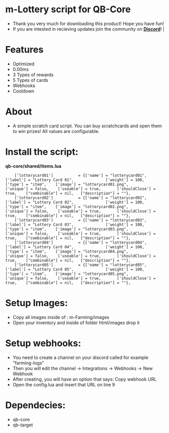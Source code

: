 # m-Lottery script for QB-Core

- Thank you very much for downloading this product! Hope you have fun!
- If you are intested in recieving updates join the community on **[Discord](https://discord.gg/marcinhu)**! |


# Features
- Optimized
- 0.00ms
- 3 Types of rewards
- 5 Types of cards
- Webhooks
- Cooldown

# About
- A simple scratch card script. You can buy scratchcards and open them to win prizes! All values are configurable.



# Install the script:

**qb-core/shared/items.lua**
```
    ['lotterycard01']           = {['name'] = "lotterycard01",          ['label'] = "Lottery Card 01",              ['weight'] = 100,   ['type'] = "item",    ['image'] = "lotterycard01.png",          ['unique'] = false,    ['useable'] = true,       ['shouldClose'] = true,    ["combinable"] = nil,   ["description"] = ""},
    ['lotterycard02']           = {['name'] = "lotterycard02",          ['label'] = "Lottery Card 02",              ['weight'] = 100,   ['type'] = "item",    ['image'] = "lotterycard02.png",          ['unique'] = false,    ['useable'] = true,       ['shouldClose'] = true,    ["combinable"] = nil,   ["description"] = ""},
    ['lotterycard03']           = {['name'] = "lotterycard03",          ['label'] = "Lottery Card 03",              ['weight'] = 100,   ['type'] = "item",    ['image'] = "lotterycard03.png",          ['unique'] = false,    ['useable'] = true,       ['shouldClose'] = true,    ["combinable"] = nil,   ["description"] = ""},
    ['lotterycard04']           = {['name'] = "lotterycard04",          ['label'] = "Lottery Card 04",              ['weight'] = 100,   ['type'] = "item",    ['image'] = "lotterycard04.png",          ['unique'] = false,    ['useable'] = true,       ['shouldClose'] = true,    ["combinable"] = nil,   ["description"] = ""},
    ['lotterycard05']           = {['name'] = "lotterycard05",          ['label'] = "Lottery Card 05",              ['weight'] = 100,   ['type'] = "item",    ['image'] = "lotterycard05.png",          ['unique'] = false,    ['useable'] = true,       ['shouldClose'] = true,    ["combinable"] = nil,   ["description"] = ""},
```


# Setup Images:

- Copy all images inside of : m-Farming/images
- Open your inventory and inside of folder html/images drop it

# Setup webhooks:

- You need to create a channel on your discord called for example "farming-logs"
- Then you will edit the channel -> Integrations -> Webhooks -> New Webhook
- After creating, you will have an option that says: Copy webhook URL
- Open the config.lua and insert that URL on line 9

# Dependecies:

- qb-core
- qb-target
